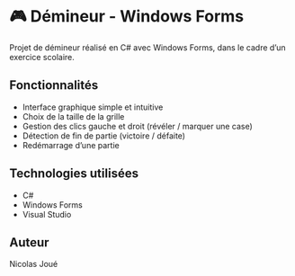 # 🎮 Démineur - Windows Forms

Projet de démineur réalisé en C# avec Windows Forms, dans le cadre d’un exercice scolaire.

## Fonctionnalités
- Interface graphique simple et intuitive
- Choix de la taille de la grille
- Gestion des clics gauche et droit (révéler / marquer une case)
- Détection de fin de partie (victoire / défaite)
- Redémarrage d’une partie

## Technologies utilisées
- C#
- Windows Forms
- Visual Studio

## Auteur
Nicolas Joué
